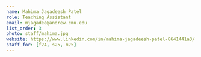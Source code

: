 ```yaml
---
name: Mahima Jagadeesh Patel
role: Teaching Assistant
email: mjagadee@andrew.cmu.edu
list_order: 3
photo: staff/mahima.jpg
website: https://www.linkedin.com/in/mahima-jagadeesh-patel-8641441a3/
staff_for: [f24, s25, m25]
---
```

